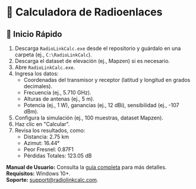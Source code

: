 # 📡 Calculadora de Radioenlaces

## 🚀 Inicio Rápido

1. Descarga `RadioLinkCalc.exe` desde el repositorio y guárdalo en una carpeta (ej., `C:\RadioLinkCalc`).
2. Descarga el dataset de elevación (ej., Mapzen) si es necesario.
3. Abre `RadioLinkCalc.exe`.
4. Ingresa los datos:
   - Coordenadas del transmisor y receptor (latitud y longitud en grados decimales).
   - Frecuencia (ej., 5.710 GHz).
   - Alturas de antenas (ej., 5 m).
   - Potencia (ej., 1 W), ganancias (ej., 12 dBi), sensibilidad (ej., -107 dBm).
5. Configura la simulación (ej., 100 muestras, dataset Mapzen).
6. Haz clic en "Calcular".
7. Revisa los resultados, como:
   - Distancia: 2.75 km
   - Azimut: 16.44°
   - Peor Fresnel: 0.87F1
   - Pérdidas Totales: 123.05 dB

**Manual de Usuario:** Consulta la [guía completa](https://radiolinkcal.vercel.app/) para más detalles.  
**Requisitos:** Windows 10+.  
**Soporte:** [support@radiolinkcalc.com](mailto:support@radiolinkcalc.com).
